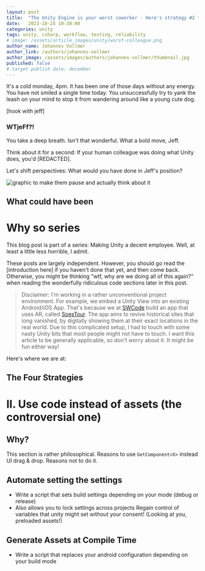 ```yaml
---
layout: post
title:  "The Unity Engine is your worst coworker - Here's strategy #2 to improve it"
date:   2023-10-25 10:30:00
categories: unity
tags: unity, csharp, workflow, testing, reliability
# image: /assets/article_images/unity/worst-colleague.png
author_name: Johannes Vollmer
author_link: /authors/johannes-vollmer
author_image: /assets/images/authors/johannes-vollmer/thumbnail.jpg
published: false
# target publish date: december
---
```


It's a cold monday, 4pm. It has been one of those days without any energy. You have not smiled a single time today. You unsuccessfully try to yank the leash on your mind to stop it from wandering around like a young cute dog.

[hook with jeff]

### WTjeFf?!

You take a deep breath. Isn't that wonderful. What a bold move, Jeff.

Think about it for a second: If your human colleague was doing what Unity does, you'd  [REDACTED].

Let's shift perspectives: What would you have done in Jeff's position?

![graphic to make them pause and actually think about it](TODO)

## What could have been


# Why so series
This blog post is part of a series: Making Unity a decent employee. Well, at least a little less horrible, I admit.

These posts are largely independent. However, you should go read the [introduction here] if you haven't done that yet, and then come back. Otherwise, you might be thinking "wtf, why are we doing all of this again?" when reading the wonderfully ridiculous code sections later in this post.

> Disclaimer: I'm working in a rather unconventional project environment. For example, we embed a Unity View into an existing Android/iOS App. That's because we at [SWCode](https://swcode.io) build an app that uses AR, called [SoesTour](https://www.so-ist-soest.de/de/tourismus/sehenswertes/soestour.php). The app aims to revive historical sites that long vanished, by digitally showing them at their exact locations in the real world. Due to this complicated setup, I had to touch with some nasty Unity bits that most people might not have to touch. I want this article to be generally applicable, so don't worry about it. It might be fun either way!

Here's where we are at:

The Four Strategies
-------------------
<!-- TODO copy from introduction -->


# II. Use code instead of assets (the controversial one)

## Why?

This section is rather philosophical.
Reasons to use `GetComponent<X>` instead UI drag & drop. Reasons not to do it.

## Automate setting the settings

- Write a script that sets build settings depending on your mode (debug or release)
- Also allows you to lock settings across projects
  Regain control of variables that unity might set without your consent! (Looking at you, preloaded assets!)

## Generate Assets at Compile Time
- Write a script that replaces your android configuration depending on your build mode

